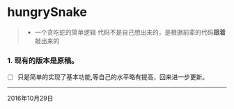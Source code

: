 # hungrySnake
> * 一个贪吃蛇的简单逻辑
> 代码不是自己想出来的，是根据前辈的代码**跟着**敲出来的
### 1. 现有的版本是原稿。
- [ ] 只是简单的实现了基本功能,等自己的水平略有提高，回来进一步更新。
---------
2016年10月29日

